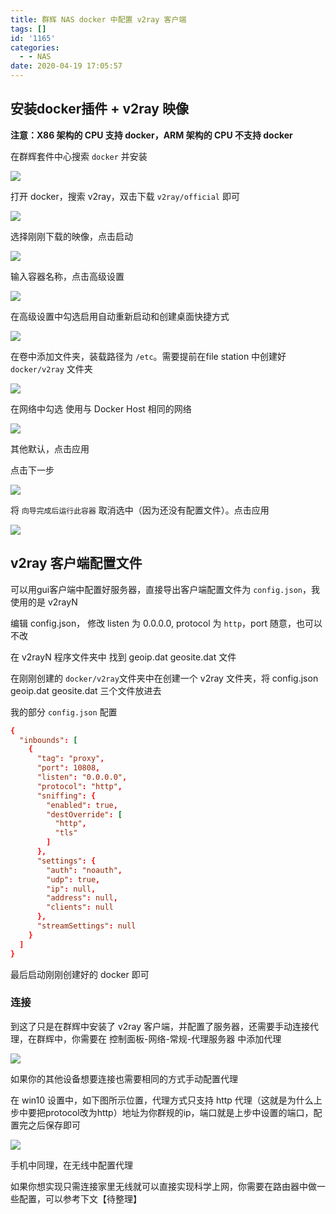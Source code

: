 ```yaml
---
title: 群辉 NAS docker 中配置 v2ray 客户端
tags: []
id: '1165'
categories:
  - - NAS
date: 2020-04-19 17:05:57
---
```


## 安装docker插件 + v2ray 映像

**注意：X86 架构的 CPU 支持 docker，ARM 架构的 CPU 不支持 docker**

在群辉套件中心搜索 `docker` 并安装

![](https://cdn.jsdelivr.net/gh/cuilongjin/static@main/img/20210102184610.png)

打开 docker，搜索 v2ray，双击下载 `v2ray/official` 即可

![](https://cdn.jsdelivr.net/gh/cuilongjin/static@main/img/20210102200946.png)

选择刚刚下载的映像，点击启动

![](https://cdn.jsdelivr.net/gh/cuilongjin/static@main/img/20210102202910.png)

输入容器名称，点击高级设置

![](https://cdn.jsdelivr.net/gh/cuilongjin/static@main/img/20210102201229.png)

在高级设置中勾选启用自动重新启动和创建桌面快捷方式

![](https://cdn.jsdelivr.net/gh/cuilongjin/static@main/img/20210102201257.png)

在卷中添加文件夹，装载路径为 `/etc`。需要提前在file station 中创建好 `docker/v2ray` 文件夹

![](https://cdn.jsdelivr.net/gh/cuilongjin/static@main/img/20210102201321.png)

在网络中勾选 使用与 Docker Host 相同的网络

![](https://cdn.jsdelivr.net/gh/cuilongjin/static@main/img/20210102201343.png)

其他默认，点击应用

点击下一步

![](https://cdn.jsdelivr.net/gh/cuilongjin/static@main/img/20210102201404.png)

将 `向导完成后运行此容器` 取消选中（因为还没有配置文件）。点击应用

![](https://cdn.jsdelivr.net/gh/cuilongjin/static@main/img/20210102201429.png)

## v2ray 客户端配置文件

可以用gui客户端中配置好服务器，直接导出客户端配置文件为 `config.json`，我使用的是 v2rayN

编辑 config.json， 修改 listen 为 0.0.0.0, protocol 为 `http`，port 随意，也可以不改

在 v2rayN 程序文件夹中 找到 geoip.dat geosite.dat 文件

在刚刚创建的 `docker/v2ray`文件夹中在创建一个 v2ray 文件夹，将 config.json geoip.dat geosite.dat 三个文件放进去

我的部分 `config.json` 配置
```conf
{
  "inbounds": [
    {
      "tag": "proxy",
      "port": 10808,
      "listen": "0.0.0.0",
      "protocol": "http",
      "sniffing": {
        "enabled": true,
        "destOverride": [
          "http",
          "tls"
        ]
      },
      "settings": {
        "auth": "noauth",
        "udp": true,
        "ip": null,
        "address": null,
        "clients": null
      },
      "streamSettings": null
    }
  ]
}
```
最后启动刚刚创建好的 docker 即可

### 连接

到这了只是在群辉中安装了 v2ray 客户端，并配置了服务器，还需要手动连接代理，在群辉中，你需要在 控制面板-网络-常规-代理服务器 中添加代理

![](https://cdn.jsdelivr.net/gh/cuilongjin/static@main/img/20210102201501.png)


如果你的其他设备想要连接也需要相同的方式手动配置代理

在 win10 设置中，如下图所示位置，代理方式只支持 http 代理（这就是为什么上步中要把protocol改为http）地址为你群规的ip，端口就是上步中设置的端口，配置完之后保存即可

![](https://cdn.jsdelivr.net/gh/cuilongjin/static@main/img/20210102201524.png)

手机中同理，在无线中配置代理

如果你想实现只需连接家里无线就可以直接实现科学上网，你需要在路由器中做一些配置，可以参考下文【待整理】
